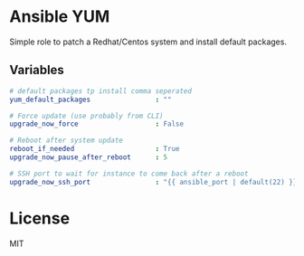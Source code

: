 # Ansible YUM

Simple role to patch a Redhat/Centos system and install default packages.

## Variables
```yaml
# default packages tp install comma seperated
yum_default_packages                : ""

# Force update (use probably from CLI)
upgrade_now_force                   : False

# Reboot after system update
reboot_if_needed                    : True
upgrade_now_pause_after_reboot      : 5

# SSH port to wait for instance to come back after a reboot
upgrade_now_ssh_port                : "{{ ansible_port | default(22) }}"
```


# License
MIT

